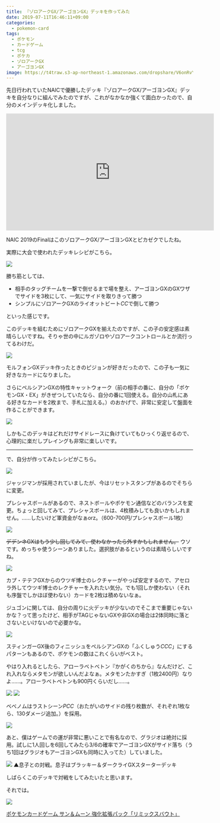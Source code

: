 ```yaml
---
title: 『ゾロアークGX/アーゴヨンGX』デッキを作ってみた
date: 2019-07-11T16:46:11+09:00
categories:
  - pokemon-card
tags:
  - ポケモン
  - カードゲーム
  - tcg
  - ポケカ
  - ゾロアークGX
  - アーゴヨンGX
image: https://t4traw.s3-ap-northeast-1.amazonaws.com/dropshare/V6onRvY5Qm1MwNUp0KLZ93lvNr6cX2KR.jpg
---
```

先日行われていたNAICで優勝したデッキ『ゾロアークGX/アーゴヨンGX』デッキを自分なりに組んでみたのですが、これがなかなか強くて面白かったので、自分のメインデッキ化しました。

<iframe width="560" height="315" src="https://www.youtube.com/embed/okdDt-rZK_o" frameborder="0" allow="accelerometer; autoplay; encrypted-media; gyroscope; picture-in-picture" allowfullscreen></iframe>

NAIC 2019のFinalはこのゾロアークGX/アーゴヨンGXとピカゼクでしたね。

<!--more-->

実際に大会で使われたデッキレシピがこちら。

[![](https://www.pokemon-card.com/deck/deckView.php/deckID/9ggiHg-6lGkrc-Li6n9L.png)](https://www.pokemon-card.com/deck/result.html/deckID/9ggiHg-6lGkrc-Li6n9L/)

勝ち筋としては、

- 相手のタッグチームを一撃で倒せるまで場を整え、アーゴヨンGXのGXワザでサイドを3枚にして、一気にサイドを取りきって勝つ
- シンプルにゾロアークGXのライオットビート<i class="ptcg-e c">C</i><i class="ptcg-e c">C</i>で倒して勝つ

といった感じです。

このデッキを組むためにゾロアークGXを揃えたのですが、この子の安定感は素晴らしいですね。そりゃ世の中にルガゾロやゾロアークコントロールとか流行ってるわけだ。

<img src="https://www.pokemon-card.com/assets/images/card_images/large/SM3p/034050_P_ZOROAKUGX.jpg" class="tcg-card">

モルフォンGXデッキ作ったときのピジョンが好きだったので、この子も一気に好きなカードになりました。

さらにペルシアンGXの特性キャットウォーク（前の相手の番に、自分の「ポケモンGX・EX」がきぜつしていたなら、自分の番に1回使える。自分の山札にある好きなカードを2枚まで、手札に加える。）のおかげで、非常に安定して盤面を作ることができます。

<img src="https://www.pokemon-card.com/assets/images/card_images/large/SM10/036388_P_PERUSHIANGX.jpg" class="tcg-card">

しかもこのデッキはどれだけサイドレースに負けていてもひっくり返せるので、心理的に楽だしプレイングも非常に楽しいです。

---

で、自分が作ってみたレシピがこちら。

[![](https://www.pokemon-card.com/deck/deckView.php/deckID/Kx88cx-GYnoP5-xcxYJx.png)](https://www.pokemon-card.com/deck/result.html/deckID/Kx88cx-GYnoP5-xcxYJx/)

ジャッジマンが採用されていましたが、今はリセットスタンプがあるのでそちらに変更。

プレシャスボールがあるので、ネストボールやポケモン通信などのバランスを変更。ちょっと回してみて、プレシャスボールは、4枚積みしても良いかもしれません。……したいけど軍資金がなぁorz。（600-700円/プレシャスボール1枚）

<img src="https://www.pokemon-card.com/assets/images/card_images/large/SMM/036859_T_PURESHASUBORU.jpg" class="tcg-card">

~~デデンネGXはもう少し回してみて、使わなかったら外すかもしれません。~~ ウソです。めっちゃ使うシーンありました。選択肢があるというのは素晴らしいですね。

<img src="https://www.pokemon-card.com/assets/images/card_images/large/SM9a/036161_P_DEDENNEGX.jpg" class="tcg-card">

カプ・テテフGXからのウツギ博士のレクチャーがやっぱ安定するので、アセロラ外してウツギ博士のレクチャーを入れたい気分。でも1回しか使わない（それも序盤でしかほぼ使わない）カードを2枚は積めないなぁ。

ジュゴンに関しては、自分の周りに火デッキが少ないのでそこまで重要じゃないかな？って思ったけど、相手がTAGじゃないGXや非GXの場合は2体同時に落とさないといけないので必要かな。

<img src="https://www.pokemon-card.com/assets/images/card_images/large/SM10/036344_P_JUGON.jpg" class="tcg-card">

スティンガーGX後のフィニッシュをペルシアンGXの「ふくしゅう<i class="ptcg-e c">C</i><i class="ptcg-e c">C</i><i class="ptcg-e c">C</i>」にするパターンもあるので、ポケモンの数はこれくらいがベスト。

やはり入れるとしたら、アローラベトベトン『かがくのちから』なんだけど、これ入れならメタモンが欲しいんだよなぁ。メタモンたかすぎ（1枚2400円）なりよ……。アローラベトベトンも900円くらいだし……。

<img src="https://www.pokemon-card.com/assets/images/card_images/large/SM4p/034263_P_ARORABETOBETON.jpg" class="tcg-card">

<img src="https://www.pokemon-card.com/assets/images/card_images/large/SM7a/035204_P_METAMON.jpg" class="tcg-card">

ベベノムはラストシーン<i class="ptcg-e p">P</i><i class="ptcg-e c">C</i><i class="ptcg-e c">C</i>（おたがいのサイドの残り枚数が、それぞれ1枚なら、130ダメージ追加。）を採用。

<img src="https://www.pokemon-card.com/assets/images/card_images/large/SM10b/036687_P_BEBENOMU.jpg" class="tcg-card">

あと、僕はゲームでの運が非常に悪いことで有名なので、グラジオは絶対に採用。試しに1人回しを6回してみたら3/6の確率でアーゴヨンGXがサイド落ち（うち1回はグラジオもアーゴヨンGXも同時に入ってた）していました。

![](https://t4traw.s3-ap-northeast-1.amazonaws.com/dropshare/gWjJ2bRarbtwb0F6T6VuxDEKWkwK6dSS.jpg)
▲息子との対戦。息子はブラッキー＆ダークライGXスターターデッキ

しばらくこのデッキで対戦をしてみたいたと思います。

それでは。

<div class="amazfy">
<a href="https://www.amazon.co.jp/dp/B07PQCV4P1?tag=t4traw-22">
<img src="https://ws-fe.amazon-adsystem.com/widgets/q?_encoding=UTF8&ASIN=B07PQCV4P1&Format=_SL250_&ID=AsinImage&MarketPlace=JP&ServiceVersion=20070822&WS=1&tag=t4traw-22&language=ja_JP">
<p>ポケモンカードゲーム サン＆ムーン 強化拡張パック「リミックスバウト」</p>
</a>
</div>